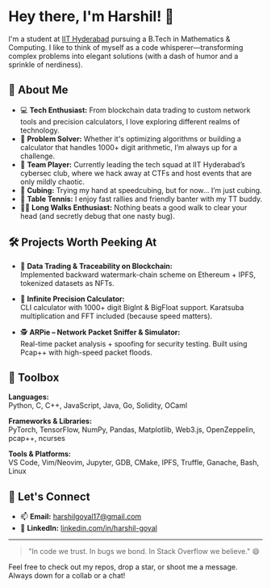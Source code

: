 # Hey there, I'm Harshil! 👋

I'm a student at [IIT Hyderabad](https://www.iith.ac.in/) pursuing a B.Tech in Mathematics & Computing. I like to think of myself as a code whisperer—transforming complex problems into elegant solutions (with a dash of humor and a sprinkle of nerdiness).

## 🧠 About Me

- 💻 **Tech Enthusiast:** From blockchain data trading to custom network tools and precision calculators, I love exploring different realms of technology.
- 🎯 **Problem Solver:** Whether it's optimizing algorithms or building a calculator that handles 1000+ digit arithmetic, I’m always up for a challenge.
- 🤝 **Team Player:** Currently leading the tech squad at IIT Hyderabad’s cybersec club, where we hack away at CTFs and host events that are only mildly chaotic.
- 🧩 **Cubing:** Trying my hand at speedcubing, but for now... I’m just cubing.
- 🏓 **Table Tennis:** I enjoy fast rallies and friendly banter with my TT buddy.
- 🚶‍♂️ **Long Walks Enthusiast:** Nothing beats a good walk to clear your head (and secretly debug that one nasty bug).

## 🛠️ Projects Worth Peeking At

- 🔗 **Data Trading & Traceability on Blockchain:**  
  Implemented backward watermark-chain scheme on Ethereum + IPFS, tokenized datasets as NFTs.

<!-- 
- 📈 **HFT-X – High-Frequency Trading Simulator:**  
  Built a real-time C++ trading engine with multithreaded order flows, Monte Carlo pricing, and Bayesian strategy switching.

- 🔥 **Neural Diffusion Inversion:**  
  Trained deep models to reverse-engineer initial states from final outcomes of PDEs. U-Net + PyTorch magic.
-->

- 🧮 **Infinite Precision Calculator:**  
  CLI calculator with 1000+ digit BigInt & BigFloat support. Karatsuba multiplication and FFT included (because speed matters).

- 🕵️ **ARPie – Network Packet Sniffer & Simulator:**  
  Real-time packet analysis + spoofing for security testing. Built using Pcap++ with high-speed packet floods.

## 🧰 Toolbox

**Languages:**  
Python, C, C++, JavaScript, Java, Go, Solidity, OCaml

**Frameworks & Libraries:**  
PyTorch, TensorFlow, NumPy, Pandas, Matplotlib, Web3.js, OpenZeppelin, pcap++, ncurses

**Tools & Platforms:**  
VS Code, Vim/Neovim, Jupyter, GDB, CMake, IPFS, Truffle, Ganache, Bash, Linux

<!--## 🏆 Achievements

- AIR 4079 in JEE Advanced 2023 (among 189k candidates)
- 99.46%ile and 99.45%ile in JEE Mains 2023 (out of 1.5 million)-->

## 🤝 Let's Connect

- 📫 **Email:** [harshilgoyal17@gmail.com](mailto:harshilgoyal17@gmail.com)  
- 💼 **LinkedIn:** [linkedin.com/in/harshil-goyal](https://linkedin.com/in/harshil-goyal)  
<!--- 🌐 **Website:** [mercurialus.github.io](https://mercurialus.github.io)-->

---

> "In code we trust. In bugs we bond. In Stack Overflow we believe." 😄

Feel free to check out my repos, drop a star, or shoot me a message. Always down for a collab or a chat!
